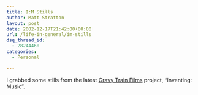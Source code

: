 ```yaml
---
title: I:M Stills
author: Matt Stratton
layout: post
date: 2002-12-17T21:42:00+00:00
url: /life-in-general/im-stills
dsq_thread_id:
  - 28244460
categories:
  - Personal

---
```

I grabbed some stills from the latest [Gravy Train Films][1] project, &#8220;Inventing: Music&#8221;.

 [1]: http://www.gravytrainfilms.com